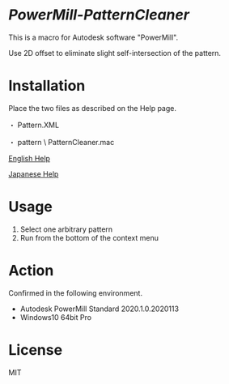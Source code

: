 # ***PowerMill-PatternCleaner***
This is a macro for Autodesk software "PowerMill". 

Use 2D offset to eliminate slight self-intersection of the pattern.

# Installation
Place the two files as described on the Help page.
 
・ Pattern.XML
 
・ pattern \ PatternCleaner.mac 

[English Help](http://help.autodesk.com/view/PWRM/2020/ENU/?guid=GUID-7F0556A8-484C-4B7D-B073-2B8BE4D564E2)
 
[Japanese Help](http://help.autodesk.com/view/PWRM/2020/JPN/?guid=GUID-7F0556A8-484C-4B7D-B073-2B8BE4D564E2)

# Usage
1. Select one arbitrary pattern
2. Run from the bottom of the context menu

# Action
Confirmed in the following environment. 
 + Autodesk PowerMill Standard 2020.1.0.2020113
 + Windows10 64bit Pro

# License
MIT
